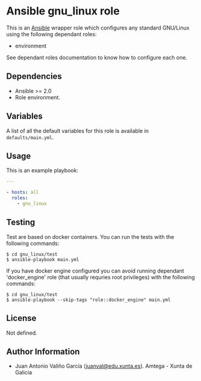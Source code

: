 # Ansible gnu_linux role

This is an [Ansible](http://www.ansible.com) wrapper role which configures any standard GNU/Linux using the following dependant roles:

- environment

See dependant roles documentation to know how to configure each one.

## Dependencies

- Ansible >= 2.0
- Role environment.

## Variables

A list of all the default variables for this role is available in `defaults/main.yml`.

## Usage

This is an example playbook:

```yaml
---

- hosts: all
  roles:
    - gnu_linux
```

## Testing

Test are based on docker containers. You can run the tests with the following commands:

```shell
$ cd gnu_linux/test
$ ansible-playbook main.yml
```

If you have docker engine configured you can avoid running dependant 'docker_engine' role (that usually requries root privileges) with the following commands:

```shell
$ cd gnu_linux/test
$ ansible-playbook --skip-tags "role::docker_engine" main.yml
```

## License

Not defined.

## Author Information

- Juan Antonio Valiño García ([juanval@edu.xunta.es](mailto:juanval@edu.xunta.es)). Amtega - Xunta de Galicia
